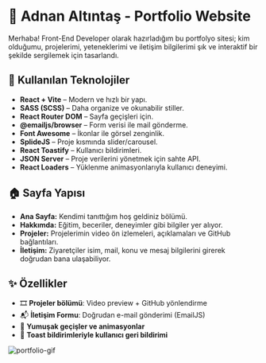 # 💼 Adnan Altıntaş - Portfolio Website

Merhaba! Front-End Developer olarak hazırladığım bu portfolyo sitesi; kim olduğumu, projelerimi, yeteneklerimi ve iletişim bilgilerimi şık ve interaktif bir şekilde sergilemek için tasarlandı.

## 🚀 Kullanılan Teknolojiler

- **React + Vite** – Modern ve hızlı bir yapı.
- **SASS (SCSS)** – Daha organize ve okunabilir stiller.
- **React Router DOM** – Sayfa geçişleri için.
- **@emailjs/browser** – Form verisi ile mail gönderme.
- **Font Awesome** – İkonlar ile görsel zenginlik.
- **SplideJS** – Proje kısmında slider/carousel.
- **React Toastify** – Kullanıcı bildirimleri.
- **JSON Server** – Proje verilerini yönetmek için sahte API.
- **React Loaders** – Yüklenme animasyonlarıyla kullanıcı deneyimi.

## 🏠 Sayfa Yapısı

- **Ana Sayfa:** Kendimi tanıttığım hoş geldiniz bölümü.
- **Hakkımda:** Eğitim, beceriler, deneyimler gibi bilgiler yer alıyor.
- **Projeler:** Projelerimin video ön izlemeleri, açıklamaları ve GitHub bağlantıları.
- **İletişim:** Ziyaretçiler isim, mail, konu ve mesaj bilgilerini girerek doğrudan bana ulaşabiliyor.

## ✨ Özellikler

- 🎞️ **Projeler bölümü**: Video preview + GitHub yönlendirme
- 📬 **İletişim Formu**: Doğrudan e-mail gönderimi (EmailJS)
- 🔄 **Yumuşak geçişler ve animasyonlar**
- 🔔 **Toast bildirimleriyle kullanıcı geri bildirimi**

![portfolio-gif](./assets/portfolio-preview.gif)
